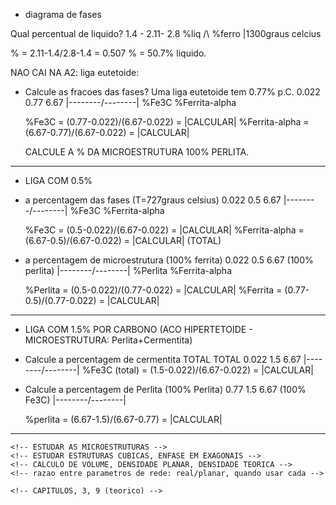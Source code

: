 - diagrama de fases

Qual percentual de liquido?
1.4 - 2.11- 2.8
%liq  /\  %ferro |1300graus celcius

% = 2.11-1.4/2.8-1.4 = 0.507
% = 50.7% liquido.

NAO CAI NA A2:
liga eutetoide:
- Calcule as fracoes das fases?
    Uma liga eutetoide tem 0.77% p.C.
    0.022   0.77        6.67
    |--------/\--------|
    %Fe3C           %Ferrita-alpha

    %Fe3C = (0.77-0.022)/(6.67-0.022) = |CALCULAR|
    %Ferrita-alpha = (6.67-0.77)/(6.67-0.022) = |CALCULAR|

    CALCULE A % DA MICROESTRUTURA 100% PERLITA.

________________________________________________
- LIGA COM 0.5%
- a percentagem das fases (T=727graus celsius)
    0.022   0.5        6.67
    |--------/\--------|
    %Fe3C           %Ferrita-alpha

    %Fe3C = (0.5-0.022)/(6.67-0.022) = |CALCULAR|
    %Ferrita-alpha = (6.67-0.5)/(6.67-0.022) = |CALCULAR|  (TOTAL)

- a percentagem de microestrutura
    (100% ferrita) 0.022   0.5        6.67 (100% perlita)
                    |--------/\--------|
                    %Perlita    %Ferrita-alpha

    %Perlita = (0.5-0.022)/(0.77-0.022) = |CALCULAR|
    %Ferrita = (0.77-0.5)/(0.77-0.022) = |CALCULAR|

________________________________________________
- LIGA COM 1.5% POR CARBONO (ACO HIPERTETOIDE - MICROESTRUTURA: Perlita+Cermentita)

- Calcule a percentagem de cermentita TOTAL
    TOTAL
    0.022   1.5       6.67
    |--------/\--------|
    %Fe3C (total) = (1.5-0.022)/(6.67-0.022) = |CALCULAR|

- Calcule a percentagem de Perlita
    (100% Perlita) 0.77      1.5     6.67 (100% Fe3C)
                    |--------/\--------|

    %perlita = (6.67-1.5)/(6.67-0.77) = |CALCULAR|
________________________________________________
    <!-- ESTUDAR AS MICROESTRUTURAS -->
    <!-- ESTUDAR ESTRUTURAS CUBICAS, ENFASE EM EXAGONAIS -->
    <!-- CALCULO DE VOLUME, DENSIDADE PLANAR, DENSIDADE TEORICA -->
    <!-- razao entre parametros de rede: real/planar, quando usar cada -->

    <!-- CAPITULOS, 3, 9 (teorico) -->